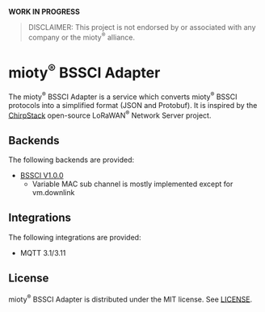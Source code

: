 
**WORK IN PROGRESS**

> DISCLAIMER: This project is not endorsed by or associated with any company or the mioty<sup>&reg;</sup> alliance. 

# mioty<sup>&reg;</sup> BSSCI Adapter

The mioty<sup>&reg;</sup> BSSCI Adapter is a service which converts mioty<sup>&reg;</sup> BSSCI protocols into a simplified format (JSON and Protobuf). It is inspired by the [ChirpStack](https://github.com/chirpstack/chirpstack) open-source LoRaWAN<sup>&reg;</sup> Network Server project.

## Backends

The following backends are provided:

* [BSSCI V1.0.0](https://developers.mioty-alliance.com/wp-content/uploads/2025/01/BSSCI_specification_v1.0.0_rev1.pdf)
    * Variable MAC sub channel is mostly implemented except for vm.downlink

## Integrations

The following integrations are provided:

* MQTT 3.1/3.11



## License

mioty<sup>&reg;</sup> BSSCI Adapter is distributed under the MIT license. See 
[LICENSE](https://github.com/ipaid2win/mioty-bssci-adapter/blob/main/LICENSE).
